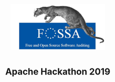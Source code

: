 <p align="center"><img src="./assets/eu-fossa-logo.png" style="margin: 10px" alt="EU FOSSA logo"/></p>
<h1 align="center">Apache Hackathon 2019</h1>
